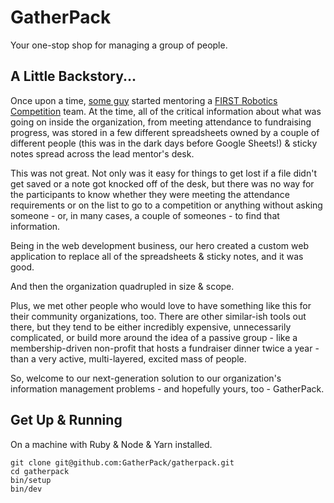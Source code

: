 # GatherPack

Your one-stop shop for managing a group of people.

## A Little Backstory...

Once upon a time, [some guy](https://brad-thompson.com) started mentoring a [FIRST Robotics Competition](https://westside-robotics.info) team. 
At the time, all of the critical information about what was going on inside the organization, from meeting attendance to fundraising progress, was stored in a few different spreadsheets owned by a couple of different people (this was in the dark days before Google Sheets!) & sticky notes spread across the lead mentor's desk.

This was not great.
Not only was it easy for things to get lost if a file didn't get saved or a note got knocked off of the desk, but there was no way for the participants to know whether they were meeting the attendance requirements or on the list to go to a competition or anything without asking someone - or, in many cases, a couple of someones - to find that information.

Being in the web development business, our hero created a custom web application to replace all of the spreadsheets & sticky notes, and it was good.

And then the organization quadrupled in size & scope. 

Plus, we met other people who would love to have something like this for their community organizations, too.
There are other similar-ish tools out there, but they tend to be either incredibly expensive, unnecessarily complicated, or build more around the idea of a passive group - like a membership-driven non-profit that hosts a fundraiser dinner twice a year - than a very active, multi-layered, excited mass of people.

So, welcome to our next-generation solution to our organization's information management problems - and hopefully yours, too - GatherPack.

## Get Up & Running

On a machine with Ruby & Node & Yarn installed.

```
git clone git@github.com:GatherPack/gatherpack.git
cd gatherpack
bin/setup
bin/dev
```
